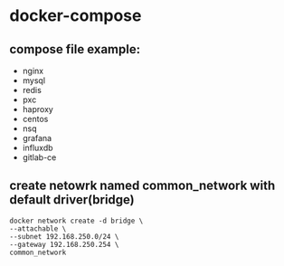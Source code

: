# docker-compose

## compose file example:

 - nginx
 - mysql
 - redis
 - pxc
 - haproxy
 - centos
 - nsq
 - grafana
 - influxdb
 - gitlab-ce

 ## create netowrk named common_network with default driver(bridge)

 ```
docker network create -d bridge \
--attachable \
--subnet 192.168.250.0/24 \
--gateway 192.168.250.254 \
common_network
 ```
